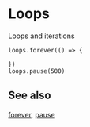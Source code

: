 # Loops

Loops and iterations

```cards
loops.forever(() => {

})
loops.pause(500)
```

## See also

[forever](/reference/loops/forever), [pause](/reference/loops/pause)